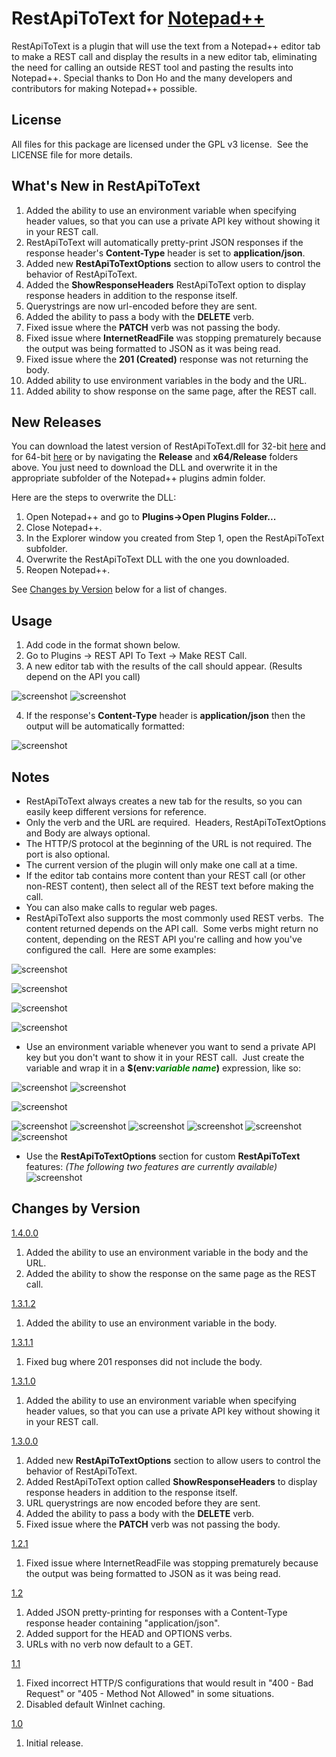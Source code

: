 # RestApiToText for <a href="https://notepad-plus-plus.org">Notepad++</a>

RestApiToText is a plugin that will use the text from a Notepad++ editor tab to make a REST call and display the results in a new editor tab, eliminating the need for calling an outside REST tool and pasting the results into Notepad++.  Special thanks to Don Ho and the many developers and contributors for making Notepad++ possible.

License
-------
All files for this package are licensed under the GPL v3 license.&nbsp;&nbsp;See the LICENSE file for more details.

What's New in RestApiToText
---------------------------
1. Added the ability to use an environment variable when specifying header values, so that you can use a private API key without showing it in your REST call.
2. RestApiToText will automatically pretty-print JSON responses if the response header's __Content-Type__ header is set to __application/json__.
3. Added new __RestApiToTextOptions__ section to allow users to control the behavior of RestApiToText.
4. Added the __ShowResponseHeaders__ RestApiToText option to display response headers in addition to the response itself.
5. Querystrings are now url-encoded before they are sent.
6. Added the ability to pass a body with the __DELETE__ verb.
7. Fixed issue where the __PATCH__ verb was not passing the body.
8. Fixed issue where __InternetReadFile__ was stopping prematurely because the output was being formatted to JSON as it was being read.
9. Fixed issue where the __201 (Created)__ response was not returning the body.
10. Added ability to use environment variables in the body and the URL.
11. Added ability to show response on the same page, after the REST call.

New Releases
------------
You can download the latest version of RestApiToText.dll for 32-bit <a href="https://github.com/eljefe7000/RestApiToText/raw/master/Release/v1.4.0.0/RestApiToText.zip">here</a> and for 64-bit <a href="https://github.com/eljefe7000/RestApiToText/raw/master/x64/Release/v1.4.0.0/RestApiToText.zip">here</a> or by navigating the __Release__ and __x64/Release__ folders above. You just need to download the DLL and overwrite it in the appropriate subfolder of the Notepad++ plugins admin folder.

Here are the steps to overwrite the DLL:

1. Open Notepad++ and go to __Plugins->Open Plugins Folder...__
2. Close Notepad++.
3. In the Explorer window you created from Step 1, open the RestApiToText subfolder.
4. Overwrite the RestApiToText DLL with the one you downloaded.
5. Reopen Notepad++.

See [Changes by Version](#changes-by-version) below for a list of changes.

Usage
-----
1. Add code in the format shown below.
2. Go to Plugins -> REST API To Text -> Make REST Call.
3. A new editor tab with the results of the call should appear. (Results depend on the API you call)

![screenshot](/Screenshot1.png?raw=true "Example of a REST payload for RestApiToText")
![screenshot](/Screenshot2.png?raw=true "Example of a REST response for RestApiToText")

4. If the response's __Content-Type__ header is __application/json__ then the output will be automatically formatted:

![screenshot](/Screenshot4.png?raw=true "Example of a formatted REST response for RestApiToText")



Notes
-----
- RestApiToText always creates a new tab for the results, so you can easily keep different versions for reference.
- Only the verb and the URL are required.&nbsp;&nbsp;Headers, RestApiToTextOptions and Body are always optional.
- The HTTP/S protocol at the beginning of the URL is not required.  The port is also optional.
- The current version of the plugin will only make one call at a time.
- If the editor tab contains more content than your REST call (or other non-REST content), then select all of the REST text before making the call.
- You can also make calls to regular web pages.
- RestApiToText also supports the most commonly used REST verbs.&nbsp;&nbsp;The content returned depends on the API call.&nbsp;&nbsp;Some verbs might return no content, depending on the REST API you're calling and how you've configured the call.&nbsp;&nbsp;Here are some examples:

![screenshot](/Screenshot5.png?raw=true "Example of a formatted REST response and response headers for RestApiToText")

![screenshot](/Screenshot6.png?raw=true "Example of a formatted REST response and response headers for RestApiToText")

![screenshot](/Screenshot3.png?raw=true "Examples for other REST verbs")

![screenshot](/Screenshot7.png?raw=true "Example of a formatted REST response and response headers for RestApiToText")

- Use an environment variable whenever you want to send a private API key but you don't want to show it in your REST call.&nbsp;&nbsp;Just create the variable and wrap it in a __$(env:<span style="color:green">*variable name*</span>)__ expression, like so:

![screenshot](/Screenshot8.png?raw=true "Example of a REST call that uses an environment variable")
![screenshot](/Screenshot9.png?raw=true "Example of a REST call that uses an environment variable")

![screenshot](/Screenshot10.png?raw=true "Example of a REST call that uses an environment variable")

![screenshot](/Screenshot11.png?raw=true "Example of a REST call that uses an environment variable in the URL, a header, and the body")
![screenshot](/Screenshot12.png?raw=true "Example of a REST call that uses an environment variable in the URL, a header, and the body")
![screenshot](/Screenshot13.png?raw=true "Example of a REST call that uses an environment variable in the URL, a header, and the body")
![screenshot](/Screenshot14.png?raw=true "Example of a REST call that uses an environment variable in the URL, a header, and the body")
![screenshot](/Screenshot15.png?raw=true "Example of a REST call that uses an environment variable in the URL, a header, and the body")
![screenshot](/Screenshot16.png?raw=true "Example of a REST call that uses an environment variable in the URL, a header, and the body")

- Use the **RestApiToTextOptions** section for custom __RestApiToText__ features:
*(The following two features are currently available)*
![screenshot](/Screenshot17.png?raw=true "Examples of RestApiToTextOptions")



## Changes by Version
<u>1.4.0.0</u>
1. Added the ability to use an environment variable in the body and the URL.
2. Added the ability to show the response on the same page as the REST call.

<u>1.3.1.2</u>
1. Added the ability to use an environment variable in the body.

<u>1.3.1.1</u>
1. Fixed bug where 201 responses did not include the body.

<u>1.3.1.0</u>
1. Added the ability to use an environment variable when specifying header values, so that you can use a private API key without showing it in your REST call.

<u>1.3.0.0</u>
1. Added new __**RestApiToTextOptions**__ section to allow users to control the behavior of RestApiToText.
2. Added RestApiToText option called __ShowResponseHeaders__ to display response headers in addition to the response itself.
3. URL querystrings are now encoded before they are sent.
4. Added the ability to pass a body with the __DELETE__ verb.
5. Fixed issue where the __PATCH__ verb was not passing the body.

<u>1.2.1</u>
1. Fixed issue where InternetReadFile was stopping prematurely because the output was being formatted to JSON as it was being read.

<u>1.2</u>
1. Added JSON pretty-printing for responses with a Content-Type response header containing "application/json".
2. Added support for the HEAD and OPTIONS verbs.
3. URLs with no verb now default to a GET.

<u>1.1</u>
1. Fixed incorrect HTTP/S configurations that would result in "400 - Bad Request" or "405 - Method Not Allowed" in some situations.
2. Disabled default WinInet caching.

<u>1.0</u>
1. Initial release.